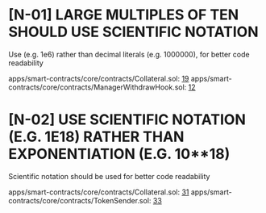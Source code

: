 # [N-01] LARGE MULTIPLES OF TEN SHOULD USE SCIENTIFIC NOTATION

Use (e.g. 1e6) rather than decimal literals (e.g. 1000000), for better code readability

apps/smart-contracts/core/contracts/Collateral.sol: [19](https://github.com/prepo-io/prepo-monorepo/blob/feat/2022-12-prepo/apps/smart-contracts/core/contracts/Collateral.sol#L19)
apps/smart-contracts/core/contracts/ManagerWithdrawHook.sol: [12](https://github.com/prepo-io/prepo-monorepo/blob/feat/2022-12-prepo/apps/smart-contracts/core/contracts/ManagerWithdrawHook.sol#L12)

# [N-02] USE SCIENTIFIC NOTATION (E.G. 1E18) RATHER THAN EXPONENTIATION (E.G. 10**18)

Scientific notation should be used for better code readability

apps/smart-contracts/core/contracts/Collateral.sol: [31](https://github.com/prepo-io/prepo-monorepo/blob/feat/2022-12-prepo/apps/smart-contracts/core/contracts/Collateral.sol#L31)
apps/smart-contracts/core/contracts/TokenSender.sol: [33](https://github.com/prepo-io/prepo-monorepo/blob/feat/2022-12-prepo/apps/smart-contracts/core/contracts/TokenSender.sol#L33)